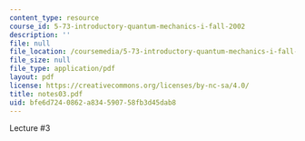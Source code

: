 ```yaml
---
content_type: resource
course_id: 5-73-introductory-quantum-mechanics-i-fall-2002
description: ''
file: null
file_location: /coursemedia/5-73-introductory-quantum-mechanics-i-fall-2002/bfe6d7240862a834590758fb3d45dab8_notes03.pdf
file_size: null
file_type: application/pdf
layout: pdf
license: https://creativecommons.org/licenses/by-nc-sa/4.0/
title: notes03.pdf
uid: bfe6d724-0862-a834-5907-58fb3d45dab8
---
```

Lecture #3